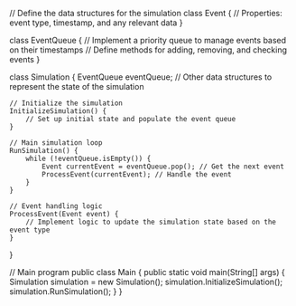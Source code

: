 // Define the data structures for the simulation
class Event {
    // Properties: event type, timestamp, and any relevant data
}

class EventQueue {
    // Implement a priority queue to manage events based on their timestamps
    // Define methods for adding, removing, and checking events
}

class Simulation {
    EventQueue eventQueue;
    // Other data structures to represent the state of the simulation

    // Initialize the simulation
    InitializeSimulation() {
        // Set up initial state and populate the event queue
    }

    // Main simulation loop
    RunSimulation() {
        while (!eventQueue.isEmpty()) {
            Event currentEvent = eventQueue.pop(); // Get the next event
            ProcessEvent(currentEvent); // Handle the event
        }
    }

    // Event handling logic
    ProcessEvent(Event event) {
        // Implement logic to update the simulation state based on the event type
    }
}

// Main program
public class Main {
    public static void main(String[] args) {
        Simulation simulation = new Simulation();
        simulation.InitializeSimulation();
        simulation.RunSimulation();
    }
}
